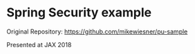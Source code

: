 # Spring Security example

Original Repository: https://github.com/mikewiesner/pu-sample

Presented at JAX 2018
